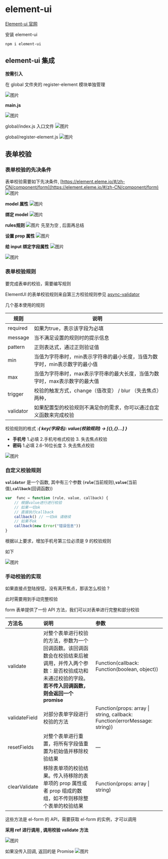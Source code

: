 # element-ui 
[Element-ui 官网](https://element.eleme.io/#/zh-CN/component/installation)

安装 element-ui
```
npm i element-ui
```

## element-ui 集成
**按需引入**

在 global 文件夹的 register-element 模块单独管理

![图片](../.vuepress/public/images/anxuyinru.png)

**main.js**

![图片](../.vuepress/public/images/jicheng1.png)

global/index.js  入口文件
![图片](../.vuepress/public/images/jicheng2.png)

global/register-element.js 
![图片](../.vuepress/public/images/jicheng3.png)
## 表单校验
### 表单校验的先决条件
表单校验需要如下先决条件, [https://element.eleme.io/#/zh-CN/component/form](https://element.eleme.io/#/zh-CN/component/form)
![图片](../.vuepress/public/images/jiaoyantiaojian.png)

**model 属性**
 ![图片](../.vuepress/public/images/biao0.png)

**绑定 model**
 ![图片](../.vuepress/public/images/biao1.png)

**rules规则**
![图片](../.vuepress/public/images/loginrule.png) 先至为空 , 后面再总结 

**设置 prop 属性**
![图片](../.vuepress/public/images/biao3.png)

**给 input 绑定字段属性**
![图片](../.vuepress/public/images/biao4.png)

![图片](../.vuepress/public/images/biaodan01.png)
### 表单校验规则
要完成表单的校验，需要编写规则

ElementUI 的表单校验规则来自第三方校验规则参见 [async-validator](https://github.com/yiminghe/async-validator)

几个基本使用的规则

| 规则      | 说明                                                         |
| --------- | ------------------------------------------------------------ |
| required  | 如果为true，表示该字段为必填                                 |
| message   | 当不满足设置的规则时的提示信息                               |
| pattern   | 正则表达式，通过正则验证值                                   |
| min       | 当值为字符串时，min表示字符串的最小长度，当值为数字时，min表示数字的最小值 |
| max       | 当值为字符串时，max表示字符串的最大长度，当值为数字时，max表示数字的最大值 |
| trigger   | 校验的触发方式，change（值改变） / blur （失去焦点）两种，   |
| validator | 如果配置型的校验规则不满足你的需求，你可以通过自定义函数来完成校验 |

校验规则的格式 :***{ key(字段名): value(校验规则) -> [{},{}...] }***

* **手机号**  1.必填 2.手机号格式校验 3. 失去焦点校验
* **密码** 1.必填 2.6-16位长度 3. 失去焦点校验
 
![图片](../.vuepress/public/images/geshi22.png)
### 自定义校验规则
**`validator`** 是一个函数, 其中有三个参数 (**`rule`**(当前规则),**`value`**(当前值),**`callback`**(回调函数))
```js
var  func = function (rule, value, callback) {
    // 根据value进行进行校验 
    // 如果一切ok  
    // 直接执行callback
    callback() // 一切ok 请继续
    // 如果不ok 
    callback(new Error("错误信息"))
}
```
根据以上要求，增加手机号第三位必须是 9 的校验规则

如下

![图片](../.vuepress/public/images/guize01.png)

### 手动校验的实现
如果直接点登陆按钮，没有离开焦点，那该怎么校验 ?

此时需要用到手动完整校验

form 表单提供了一份 API 方法，我们可以对表单进行完整和部分校验

| 方法名        | 说明                                                         | 参数                                                         |
| :------------ | :----------------------------------------------------------- | :----------------------------------------------------------- |
| validate      | 对整个表单进行校验的方法，参数为一个回调函数。该回调函数会在校验结束后被调用，并传入两个参数：是否校验成功和未通过校验的字段。**若不传入回调函数，则会返回一个 promise** | Function(callback: Function(boolean, object))                |
| validateField | 对部分表单字段进行校验的方法                                 | Function(props: array \| string, callback: Function(errorMessage: string)) |
| resetFields   | 对整个表单进行重置，将所有字段值重置为初始值并移除校验结果   | —                                                            |
| clearValidate | 移除表单项的校验结果。传入待移除的表单项的 prop 属性或者 prop 组成的数组，如不传则移除整个表单的校验结果 | Function(props: array \| string)                             |

这些方法是 el-form 的 API，需要获取 el-form 的实例，才可以调用

**采用 ref 进行调用 , 调用校验 validate 方法**

![图片](../.vuepress/public/images/vali00.png)

如果没传入回调, 返回的是 Promise 
![图片](../.vuepress/public/images/vp1.png)


